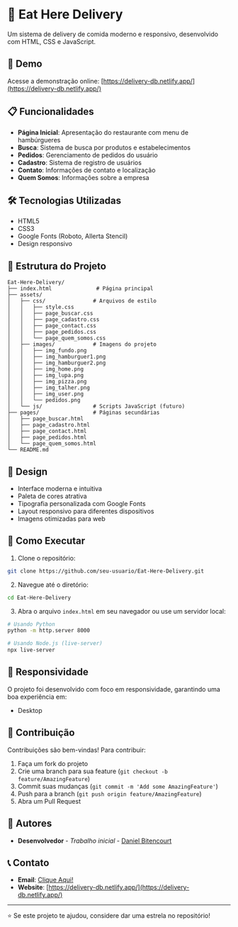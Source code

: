 # 🍔 Eat Here Delivery

Um sistema de delivery de comida moderno e responsivo, desenvolvido com HTML, CSS e JavaScript.

## 🚀 Demo

Acesse a demonstração online: [https://delivery-db.netlify.app/](https://delivery-db.netlify.app/)

## 📋 Funcionalidades

- **Página Inicial**: Apresentação do restaurante com menu de hambúrgueres
- **Busca**: Sistema de busca por produtos e estabelecimentos
- **Pedidos**: Gerenciamento de pedidos do usuário
- **Cadastro**: Sistema de registro de usuários
- **Contato**: Informações de contato e localização
- **Quem Somos**: Informações sobre a empresa

## 🛠️ Tecnologias Utilizadas

- HTML5
- CSS3
- Google Fonts (Roboto, Allerta Stencil)
- Design responsivo

## 📁 Estrutura do Projeto

```
Eat-Here-Delivery/
├── index.html              # Página principal
├── assets/
│   ├── css/               # Arquivos de estilo
│   │   ├── style.css
│   │   ├── page_buscar.css
│   │   ├── page_cadastro.css
│   │   ├── page_contact.css
│   │   ├── page_pedidos.css
│   │   └── page_quem_somos.css
│   ├── images/            # Imagens do projeto
│   │   ├── img_fundo.png
│   │   ├── img_hamburguer1.png
│   │   ├── img_hamburguer2.png
│   │   ├── img_home.png
│   │   ├── img_lupa.png
│   │   ├── img_pizza.png
│   │   ├── img_talher.png
│   │   ├── img_user.png
│   │   └── pedidos.png
│   └── js/                # Scripts JavaScript (futuro)
├── pages/                 # Páginas secundárias
│   ├── page_buscar.html
│   ├── page_cadastro.html
│   ├── page_contact.html
│   ├── page_pedidos.html
│   └── page_quem_somos.html
└── README.md
```

## 🎨 Design

- Interface moderna e intuitiva
- Paleta de cores atrativa
- Tipografia personalizada com Google Fonts
- Layout responsivo para diferentes dispositivos
- Imagens otimizadas para web

## 🚀 Como Executar

1. Clone o repositório:
```bash
git clone https://github.com/seu-usuario/Eat-Here-Delivery.git
```

2. Navegue até o diretório:
```bash
cd Eat-Here-Delivery
```

3. Abra o arquivo `index.html` em seu navegador ou use um servidor local:
```bash
# Usando Python
python -m http.server 8000

# Usando Node.js (live-server)
npx live-server
```

## 📱 Responsividade

O projeto foi desenvolvido com foco em responsividade, garantindo uma boa experiência em:
- Desktop

## 🤝 Contribuição

Contribuições são bem-vindas! Para contribuir:

1. Faça um fork do projeto
2. Crie uma branch para sua feature (`git checkout -b feature/AmazingFeature`)
3. Commit suas mudanças (`git commit -m 'Add some AmazingFeature'`)
4. Push para a branch (`git push origin feature/AmazingFeature`)
5. Abra um Pull Request

## 👥 Autores

- **Desenvolvedor** - *Trabalho inicial* - [Daniel Bitencourt](https://github.com/daniel9115)

## 📞 Contato


- **Email**:  <a href="mailto:bitencourtdaniel30@gmail.com" target="_blank">Clique Aqui!</a>
- **Website**: [https://delivery-db.netlify.app/](https://delivery-db.netlify.app/)

---

⭐ Se este projeto te ajudou, considere dar uma estrela no repositório!
